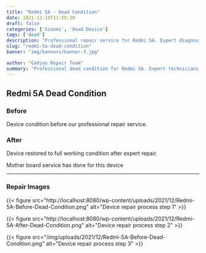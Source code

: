 ```yaml
---
title: "Redmi 5A - Dead Condition"
date: 2021-12-15T11:55:20
draft: false
categories: ['Xiaomi', 'Dead Device']
tags: ['dead']
description: "Professional repair service for Redmi 5A. Expert diagnosis and quality repairs in Bangalore."
slug: "redmi-5a-dead-condition"
banner: "img/banners/banner-3.jpg"

author: "Gadjoy Repair Team"
summary: "Professional dead condition for Redmi 5A. Expert technicians, quality parts, warranty included."
---
```


## Redmi 5A Dead Condition

### Before

Device condition before our professional repair service.

### After

Device restored to full working condition after expert repair.

Mother board service has done for this device

---

### Repair Images

{{< figure src="http://localhost:8080/wp-content/uploads/2021/12/Redmi-5A-Before-Dead-Condition.png" alt="Device repair process step 1" >}}

{{< figure src="http://localhost:8080/wp-content/uploads/2021/12/Redmi-5A-After-Dead-Condition.png" alt="Device repair process step 2" >}}

{{< figure src="/img/uploads/2021/12/Redmi-5A-Before-Dead-Condition.png" alt="Device repair process step 3" >}}

